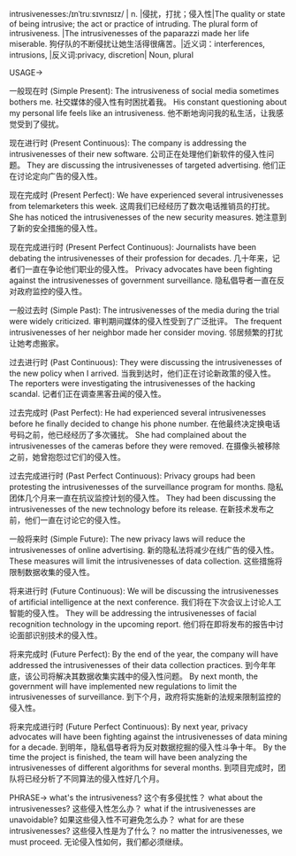 intrusivenesses:/ɪnˈtruːsɪvnɪsɪz/
| n. |侵扰，打扰；侵入性|The quality or state of being intrusive; the act or practice of intruding.  The plural form of intrusiveness. |The intrusivenesses of the paparazzi made her life miserable. 狗仔队的不断侵扰让她生活得很痛苦。|近义词：interferences, intrusions,  |反义词:privacy, discretion| Noun, plural


USAGE->

一般现在时 (Simple Present):
The intrusiveness of social media sometimes bothers me. 社交媒体的侵入性有时困扰着我。
His constant questioning about my personal life feels like an intrusiveness. 他不断地询问我的私生活，让我感觉受到了侵扰。


现在进行时 (Present Continuous):
The company is addressing the intrusivenesses of their new software. 公司正在处理他们新软件的侵入性问题。
They are discussing the intrusivenesses of targeted advertising. 他们正在讨论定向广告的侵入性。


现在完成时 (Present Perfect):
We have experienced several intrusivenesses from telemarketers this week.  这周我们已经经历了数次电话推销员的打扰。
She has noticed the intrusivenesses of the new security measures. 她注意到了新的安全措施的侵入性。


现在完成进行时 (Present Perfect Continuous):
Journalists have been debating the intrusivenesses of their profession for decades.  几十年来，记者们一直在争论他们职业的侵入性。
Privacy advocates have been fighting against the intrusivenesses of government surveillance. 隐私倡导者一直在反对政府监控的侵入性。


一般过去时 (Simple Past):
The intrusivenesses of the media during the trial were widely criticized. 审判期间媒体的侵入性受到了广泛批评。
The frequent intrusivenesses of her neighbor made her consider moving. 邻居频繁的打扰让她考虑搬家。


过去进行时 (Past Continuous):
They were discussing the intrusivenesses of the new policy when I arrived. 当我到达时，他们正在讨论新政策的侵入性。
The reporters were investigating the intrusivenesses of the hacking scandal. 记者们正在调查黑客丑闻的侵入性。


过去完成时 (Past Perfect):
He had experienced several intrusivenesses before he finally decided to change his phone number. 在他最终决定换电话号码之前，他已经经历了多次骚扰。
She had complained about the intrusivenesses of the cameras before they were removed. 在摄像头被移除之前，她曾抱怨过它们的侵入性。


过去完成进行时 (Past Perfect Continuous):
Privacy groups had been protesting the intrusivenesses of the surveillance program for months. 隐私团体几个月来一直在抗议监控计划的侵入性。
They had been discussing the intrusivenesses of the new technology before its release. 在新技术发布之前，他们一直在讨论它的侵入性。


一般将来时 (Simple Future):
The new privacy laws will reduce the intrusivenesses of online advertising. 新的隐私法将减少在线广告的侵入性。
These measures will limit the intrusivenesses of data collection. 这些措施将限制数据收集的侵入性。


将来进行时 (Future Continuous):
We will be discussing the intrusivenesses of artificial intelligence at the next conference. 我们将在下次会议上讨论人工智能的侵入性。
They will be addressing the intrusivenesses of facial recognition technology in the upcoming report. 他们将在即将发布的报告中讨论面部识别技术的侵入性。


将来完成时 (Future Perfect):
By the end of the year, the company will have addressed the intrusivenesses of their data collection practices. 到今年年底，该公司将解决其数据收集实践中的侵入性问题。
By next month, the government will have implemented new regulations to limit the intrusivenesses of surveillance. 到下个月，政府将实施新的法规来限制监控的侵入性。


将来完成进行时 (Future Perfect Continuous):
By next year, privacy advocates will have been fighting against the intrusivenesses of data mining for a decade. 到明年，隐私倡导者将为反对数据挖掘的侵入性斗争十年。
By the time the project is finished, the team will have been analyzing the intrusivenesses of different algorithms for several months. 到项目完成时，团队将已经分析了不同算法的侵入性好几个月。


PHRASE->
what's the intrusiveness?  这个有多侵扰性？
what about the intrusivenesses?  这些侵入性怎么办？
what if the intrusivenesses are unavoidable?  如果这些侵入性不可避免怎么办？
what for are these intrusivenesses?  这些侵入性是为了什么？
no matter the intrusivenesses, we must proceed.  无论侵入性如何，我们都必须继续。
